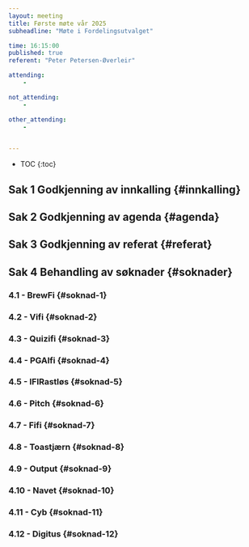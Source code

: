 ```yaml
---
layout: meeting
title: Første møte vår 2025
subheadline: "Møte i Fordelingsutvalget"

time: 16:15:00
published: true
referent: "Peter Petersen-Øverleir"

attending:
    - 

not_attending:
    -

other_attending:
    -


---
```


* TOC
{:toc}


## Sak 1 Godkjenning av innkalling {#innkalling}
## Sak 2 Godkjenning av agenda {#agenda}
## Sak 3 Godkjenning av referat {#referat}
## Sak 4 Behandling av søknader {#soknader}
### 4.1 - BrewFi {#soknad-1}
### 4.2 - Vifi {#soknad-2}
### 4.3 - Quizifi {#soknad-3}
### 4.4 - PGAIfi {#soknad-4}
### 4.5 - IFIRastløs {#soknad-5}
### 4.6 - Pitch {#soknad-6}
### 4.7 - Fifi {#soknad-7}
### 4.8 - Toastjærn {#soknad-8}
### 4.9 - Output {#soknad-9}
### 4.10 - Navet {#soknad-10}
### 4.11 - Cyb {#soknad-11}
### 4.12 - Digitus {#soknad-12}
